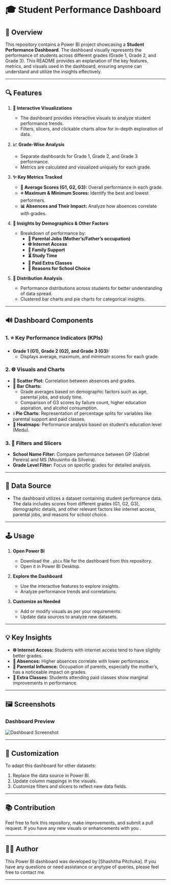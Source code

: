 # 🎓 Student Performance Dashboard

## 🔬 Overview
This repository contains a Power BI project showcasing a **Student Performance Dashboard**. The dashboard visually represents the performance of students across different grades (Grade 1, Grade 2, and Grade 3). This README provides an explanation of the key features, metrics, and visuals used in the dashboard, ensuring anyone can understand and utilize the insights effectively.

---

## 🔍 Features
1. **🔄 Interactive Visualizations**
   - The dashboard provides interactive visuals to analyze student performance trends.
   - Filters, slicers, and clickable charts allow for in-depth exploration of data.

2. **📈 Grade-Wise Analysis**
   - Separate dashboards for Grade 1, Grade 2, and Grade 3 performance.
   - Metrics are calculated and visualized uniquely for each grade.

3. **✨ Key Metrics Tracked**
   - **🔢 Average Scores (G1, G2, G3):** Overall performance in each grade.
   - **⭐ Maximum & Minimum Scores:** Identify the best and lowest performers.
   - **📊 Absences and Their Impact:** Analyze how absences correlate with grades.

4. **🔎 Insights by Demographics & Other Factors**
   - Breakdown of performance by: 
     - **🤝 Parental Jobs (Mother’s/Father’s occupation)**
     - **🌐 Internet Access**
     - **🏡 Family Support**
     - **⏳ Study Time**
     - **💸 Paid Extra Classes**
     - **📄 Reasons for School Choice**

5. **🔄 Distribution Analysis**
   - Performance distributions across students for better understanding of data spread.
   - Clustered bar charts and pie charts for categorical insights.

---

## 🔊 Dashboard Components
### 1. **⭐ Key Performance Indicators (KPIs)**
   - **Grade 1 (G1), Grade 2 (G2), and Grade 3 (G3):**
     - Displays average, maximum, and minimum scores for each grade.

### 2. **🌐 Visuals and Charts**
   - **🔡 Scatter Plot:** Correlation between absences and grades.
   - **🔺 Bar Charts:**
     - Grade averages based on demographic factors such as age, parental jobs, and study time.
     - Comparison of G3 scores by failure count, higher education aspiration, and alcohol consumption.
   - **💧 Pie Charts:** Representation of percentage splits for variables like parental support and paid classes.
   - **🔎 Heatmaps:** Performance analysis based on student’s education level (Medu).

### 3. **🔧 Filters and Slicers**
   - **School Name Filter:** Compare performance between GP (Gabriel Pereira) and MS (Mousinho da Silveira).
   - **Grade Level Filter:** Focus on specific grades for detailed analysis.

---

## 📄 Data Source
- The dashboard utilizes a dataset containing student performance data. The data includes scores from different grades (G1, G2, G3), demographic details, and other relevant factors like internet access, parental jobs, and reasons for school choice.

---

## 🕹️ Usage
1. **Open Power BI**
   - Download the `.pbix` file for the dashboard from this repository.
   - Open it in Power BI Desktop.

2. **Explore the Dashboard**
   - Use the interactive features to explore insights.
   - Analyze performance trends and correlations.

3. **Customize as Needed**
   - Add or modify visuals as per your requirements.
   - Update data sources to analyze new datasets.

---

## 💡 Key Insights
- **🌐 Internet Access:** Students with internet access tend to have slightly better grades.
- **📝 Absences:** Higher absences correlate with lower performance.
- **🤝 Parental Influence:** Occupation of parents, especially the mother’s, has a noticeable impact on grades.
- **💸 Extra Classes:** Students attending paid classes show marginal improvements in performance.

---

## 🖼️ Screenshots
### Dashboard Preview
![Dashboard Screenshot](./images/dashboard_preview.png)

---

## 💨 Customization
To adapt this dashboard for other datasets:
1. Replace the data source in Power BI.
2. Update column mappings in the visuals.
3. Customize filters and slicers to reflect new data fields.

---

## 📚 Contribution
Feel free to fork this repository, make improvements, and submit a pull request. 
If you have any new visuals or enhancements with you .

---

## 👨‍💼 Author
This Power BI dashboard was developed by [Shashitha Pitchuka]. If you have any questions or need assistance or anytype of queries, please feel free to contact me.

---

